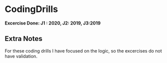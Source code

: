 # CodingDrills
**Excercise Done: J1 : 2020, J2: 2019, J3:2019**
## Extra Notes 
For these coding drills I have focused on the logic, so the excercises do not have validation.
